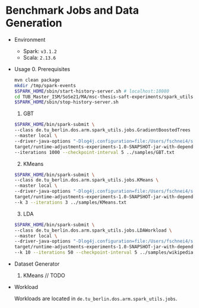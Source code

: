 # Benchmark Jobs and Data Generation

* Environment
  
  - Spark: `v3.1.2`
  - Scala: `2.13.6`


* Usage
    0. Prerequisites
    ```bash
    mvn clean package
    mkdir /tmp/spark-events
    $SPARK_HOME/sbin/start-history-server.sh # localhost:18080
    cd TUB_Master_ISM/SoSe21/MA/msc-thesis-saft-experiments/spark_utils/
    $SPARK_HOME/sbin/stop-history-server.sh
    ```
    1. GBT
    ```bash
    $SPARK_HOME/bin/spark-submit \
    --class de.tu_berlin.dos.arm.spark_utils.jobs.GradientBoostedTrees \
    --master local \
    --driver-java-options "-Dlog4j.configuration=file:/Users/fschnei4/spark-3.1.2-bin-hadoop3.2/conf/log4j.properties" \
    target/runtime-adjustments-experiments-1.0-SNAPSHOT-jar-with-dependencies.jar \
    --iterations 1000 --checkpoint-interval 5 ../samples/GBT.txt
    ```
    2. KMeans
    ```bash
    $SPARK_HOME/bin/spark-submit \
    --class de.tu_berlin.dos.arm.spark_utils.jobs.KMeans \
    --master local \
    --driver-java-options "-Dlog4j.configuration=file:/Users/fschnei4/spark-3.1.2-bin-hadoop3.2/conf/log4j.properties" \
    target/runtime-adjustments-experiments-1.0-SNAPSHOT-jar-with-dependencies.jar \
    --k 3 --iterations 3 ../samples/KMeans.txt
    ```
    3. LDA
    ```bash
    $SPARK_HOME/bin/spark-submit \
    --class de.tu_berlin.dos.arm.spark_utils.jobs.LDAWorkload \
    --master local \
    --driver-java-options "-Dlog4j.configuration=file:/Users/fschnei4/spark-3.1.2-bin-hadoop3.2/conf/log4j.properties" \
    target/runtime-adjustments-experiments-1.0-SNAPSHOT-jar-with-dependencies.jar \
    --k 10 --iterations 50 --checkpoint-interval 5 ../samples/wikipedia-corpus.txt ../samples/stopwords.txt
    ```

  
* Dataset Generator
  
  1. KMeans // TODO

* Workload
  
  Workloads are located in `de.tu_berlin.dos.arm.spark_utils.jobs`.